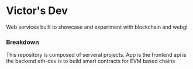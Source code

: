 # Victor's Dev

Web services built to showcase and experiment with blockchain and webgl

### Breakdown
This repository is composed of serveral projects.
App is the frontend
api is the backend
eth-dev is to build smart contracts for EVM based chains
